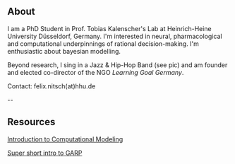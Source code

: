 ## About

I am a PhD Student in Prof. Tobias Kalenscher's Lab at Heinrich-Heine University Düsseldorf, Germany. I'm interested in neural, pharmacological and computational underpinnings of rational decision-making. I'm enthusiastic about bayesian modelling. 

Beyond research, I sing in a Jazz & Hip-Hop Band (see pic) and am founder and elected co-director of the NGO *Learning Goal Germany*.

Contact: felix.nitsch(at)hhu.de

--

## Resources

<a href="/files/html/NeurdPres.html">Introduction to Computational Modeling</a>

<a href="/files/pdf/2019-09-10-RevPref-Basics.pdf">Super short intro to GARP</a>
